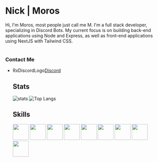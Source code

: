 <div align='left'>

<h1 align="left" text="#5651e5">
  Nick | Moros
</h1>
  Hi, I'm Moros, most people just call me M. I'm a full stack developer, specializing in Discord Bots. My current focus is on building back-end applications using Node and Express, as well as front-end applications using NextJS with Tailwind CSS.
<br></br>

### Contact Me
<ul>
  <li>RxDiscordLogo<a href="https://discord.com/users/700057705951395921" alt="Moros's Discord Profile Link">Discord</a></li>

## Stats
![stats](https://github-readme-stats.vercel.app/api?username=Moros0741&show_icons=true&theme=omni&count_private=true&hide_border=true&bg_color=0D1117&title_color=f72020&icon_color=f72020&include_all_commits=true) ![Top Langs](https://github-readme-stats.vercel.app/api/top-langs/?username=Moros0741&layout=compact&theme=omni&hide_border=true&bg_color=0D1117&title_color=f72020)

## Skills
<img src="https://media.discordapp.net/attachments/1109196353780858991/1109196504788369478/css.png" width="50" height="50" />
<img src="https://media.discordapp.net/attachments/1109196353780858991/1109196505455276082/html.png" width="50" height="50" />
<img src="https://media.discordapp.net/attachments/1109196353780858991/1109196605837553664/tailwind.png" width="50" height="50" />
<img src="https://media.discordapp.net/attachments/1109196353780858991/1109196605351010385/react.png" width="50" height="50" />
<img src="https://media.discordapp.net/attachments/1109196353780858991/1109196506491269241/nextjs.png" width="50" height="50" />
<img src="https://media.discordapp.net/attachments/1109196353780858991/1109196606131151018/typescript.png" width="50" height="50" />
<img src="https://media.discordapp.net/attachments/1109196353780858991/1109196505799196682/javascript.png" width="50" height="50" />
<img src="https://media.discordapp.net/attachments/1109196353780858991/1109196507233665085/python.png" width="50" height="50" />
<img src="https://media.discordapp.net/attachments/1109196353780858991/1109196506919075910/node.png" width="50" height="50" />
